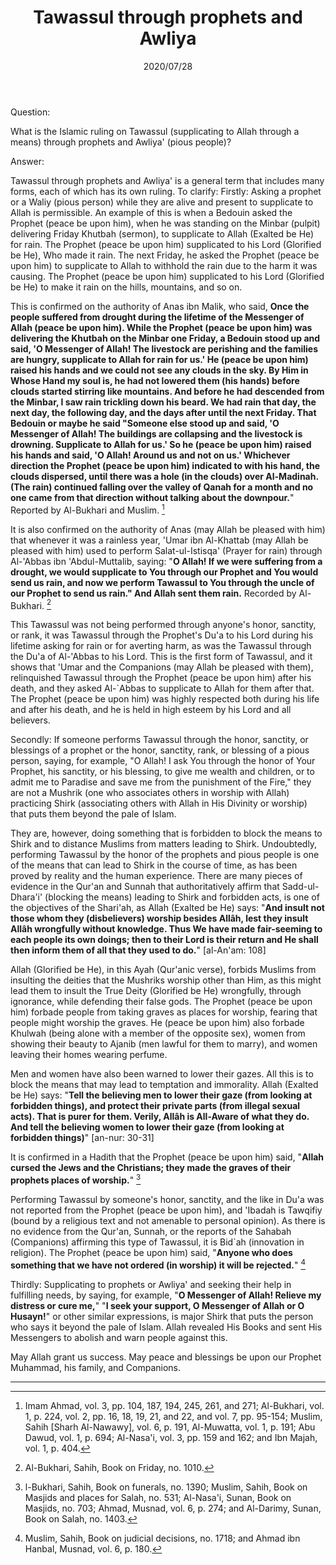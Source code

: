 ﻿---
layout: post
title: "Tawassul through prophets and Awliya"
publisher: "alsalafiyyah@icloud.com"
source: "Fatawa Al-Lajnah Ad-Da'imah no. 2961-1"
category: [tawassul]
hijri: Dhu al-Hijjah 7, 1441 AH
date: 2020/07/28
shaykhs: 
 - Shaykh Abdul-Aziz ibn Baz
 - Shaykh Abdullah ibn Qa'ud
 - Shaykh Abdul-Razzaq al-Afify
 - Shaykh Abdullah ibn Ghudayyan
---

Question: 

What is the Islamic ruling on Tawassul (supplicating to Allah through a means) through prophets and Awliya' (pious people)?

Answer:

Tawassul through prophets and Awliya' is a general term that includes many forms, each of which has its own ruling. To clarify: Firstly: Asking a prophet or a Waliy (pious person) while they are alive and present to supplicate to Allah is permissible. An example of this is when a Bedouin asked the Prophet (peace be upon him), when he was standing on the Minbar (pulpit) delivering Friday Khutbah (sermon), to supplicate to Allah (Exalted be He) for rain. The Prophet (peace be upon him) supplicated to his Lord (Glorified be He), Who made it rain. The next Friday, he asked the Prophet (peace be upon him) to supplicate to Allah to withhold the rain due to the harm it was causing. The Prophet (peace be upon him) supplicated to his Lord (Glorified be He) to make it rain on the hills, mountains, and so on. 

This is confirmed on the authority of Anas ibn Malik, who said, **Once the people suffered from drought during the lifetime of the Messenger of Allah (peace be upon him). While the Prophet (peace be upon him) was delivering the Khutbah on the Minbar one Friday, a Bedouin stood up and said, 'O Messenger of Allah! The livestock are perishing and the families are hungry, supplicate to Allah for rain for us.' He (peace be upon him) raised his hands and we could not see any clouds in the sky. By Him in Whose Hand my soul is, he had not lowered them (his hands) before clouds started stirring like mountains. And before he had descended from the Minbar, I saw rain trickling down his beard. We had rain that day, the next day, the following day, and the days after until the next Friday. That Bedouin or maybe he said "Someone else stood up and said, 'O Messenger of Allah! The buildings are collapsing and the livestock is drowning. Supplicate to Allah for us.' So he (peace be upon him) raised his hands and said, 'O Allah! Around us and not on us.' Whichever direction the Prophet (peace be upon him) indicated to with his hand, the clouds dispersed, until there was a hole (in the clouds) over Al-Madinah. (The rain) continued falling over the valley of Qanah for a month and no one came from that direction without talking about the downpour.**" Reported by Al-Bukhari and Muslim. [^1]

It is also confirmed on the authority of Anas (may Allah be pleased with him) that whenever it was a rainless year, 'Umar ibn Al-Khattab (may Allah be pleased with him) used to perform Salat-ul-Istisqa' (Prayer for rain) through Al-'Abbas ibn 'Abdul-Muttalib, saying: "**O Allah! If we were suffering from a drought, we would supplicate to You through our Prophet and You would send us rain, and now we perform Tawassul to You through the uncle of our Prophet to send us rain." And Allah sent them rain.** Recorded by Al-Bukhari. [^2] 

This Tawassul was not being performed through anyone's honor, sanctity, or rank, it was Tawassul through the Prophet's Du'a to his Lord during his lifetime asking for rain or for averting harm, as was the Tawassul through the Du'a of Al-'Abbas to his Lord. This is the first form of Tawassul, and it shows that 'Umar and the Companions (may Allah be pleased with them), relinquished Tawassul through the Prophet (peace be upon him) after his death, and they asked Al-`Abbas to supplicate to Allah for them after that. The Prophet (peace be upon him) was highly respected both during his life and after his death, and he is held in high esteem by his Lord and all believers.

Secondly: If someone performs Tawassul through the honor, sanctity, or blessings of a prophet or the honor, sanctity, rank, or blessing of a pious person, saying, for example, "O Allah! I ask You through the honor of Your Prophet, his sanctity, or his blessing, to give me wealth and children, or to admit me to Paradise and save me from the punishment of the Fire," they are not a Mushrik (one who associates others in worship with Allah) practicing Shirk (associating others with Allah in His Divinity or worship) that puts them beyond the pale of Islam. 

They are, however, doing something that is forbidden to block the means to Shirk and to distance Muslims from matters leading to Shirk. Undoubtedly, performing Tawassul by the honor of the prophets and pious people is one of the means that can lead to Shirk in the course of time, as has been proved by reality and the human experience. There are many pieces of evidence in the Qur'an and Sunnah that authoritatively affirm that Sadd-ul-Dhara'i' (blocking the means) leading to Shirk and forbidden acts, is one of the objectives of the Shari'ah, as Allah (Exalted be He) says: "**And insult not those whom they (disbelievers) worship besides Allâh, lest they insult Allâh wrongfully without knowledge. Thus We have made fair-seeming to each people its own doings; then to their Lord is their return and He shall then inform them of all that they used to do.**" [al-An'am: 108]

Allah (Glorified be He), in this Ayah (Qur'anic verse), forbids Muslims from insulting the deities that the Mushriks worship other than Him, as this might lead them to insult the True Deity (Glorified be He) wrongfully, through ignorance, while defending their false gods. The Prophet (peace be upon him) forbade people from taking graves as places for worship, fearing that people might worship the graves. He (peace be upon him) also forbade Khulwah (being alone with a member of the opposite sex), women from showing their beauty to Ajanib (men lawful for them to marry), and women leaving their homes wearing perfume. 

Men and women have also been warned to lower their gazes. All this is to block the means that may lead to temptation and immorality. Allah (Exalted be He) says: "**Tell the believing men to lower their gaze (from looking at forbidden things), and protect their private parts (from illegal sexual acts). That is purer for them. Verily, Allâh is All-Aware of what they do. And tell the believing women to lower their gaze (from looking at forbidden things)**" [an-nur: 30-31]

It is confirmed in a Hadith that the Prophet (peace be upon him) said, "**Allah cursed the Jews and the Christians; they made the graves of their prophets places of worship.**" [^3] 

Performing Tawassul by someone's honor, sanctity, and the like in Du'a was not reported from the Prophet (peace be upon him), and 'Ibadah is Tawqifiy (bound by a religious text and not amenable to personal opinion). As there is no evidence from the Qur'an, Sunnah, or the reports of the Sahabah (Companions) affirming this type of Tawassul, it is Bid`ah (innovation in religion). The Prophet (peace be upon him) said, "**Anyone who does something that we have not ordered (in worship) it will be rejected.**" [^4]

Thirdly: Supplicating to prophets or Awliya' and seeking their help in fulfilling needs, by saying, for example, "**O Messenger of Allah! Relieve my distress or cure me,**" "**I seek your support, O Messenger of Allah or O Husayn!**" or other similar expressions, is major Shirk that puts the person who says it beyond the pale of Islam. Allah revealed His Books and sent His Messengers to abolish and warn people against this.

May Allah grant us success. May peace and blessings be upon our Prophet Muhammad, his family, and Companions.

---

[^1]: Imam Ahmad, vol. 3, pp. 104, 187, 194, 245, 261, and 271; Al-Bukhari, vol. 1, p. 224, vol. 2, pp. 16, 18, 19, 21, and 22, and vol. 7, pp. 95-154; Muslim, Sahih [Sharh Al-Nawawy], vol. 6, p. 191, Al-Muwatta, vol. 1, p. 191; Abu Dawud, vol. 1, p. 694; Al-Nasa'i, vol. 3, pp. 159 and 162; and Ibn Majah, vol. 1, p. 404.
[^2]: Al-Bukhari, Sahih, Book on Friday, no. 1010.
[^3]: l-Bukhari, Sahih, Book on funerals, no. 1390; Muslim, Sahih, Book on Masjids and places for Salah, no. 531; Al-Nasa'i, Sunan, Book on Masjids, no. 703; Ahmad, Musnad, vol. 6, p. 274; and Al-Darimy, Sunan, Book on Salah, no. 1403.
[^4]: Muslim, Sahih, Book on judicial decisions, no. 1718; and Ahmad ibn Hanbal, Musnad, vol. 6, p. 180.
